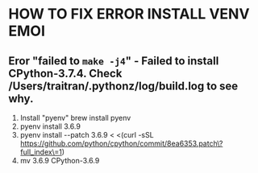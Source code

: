 # HOW TO FIX ERROR INSTALL VENV EMOI 
## Eror "failed to `make -j4`" - Failed to install CPython-3.7.4. Check /Users/traitran/.pythonz/log/build.log to see why.
1. Install "pyenv"
    brew install pyenv 
2. 
    pyenv install 3.6.9
3. 
    pyenv install --patch 3.6.9 < <(curl -sSL https://github.com/python/cpython/commit/8ea6353.patch\?full_index\=1)
4. 
    mv 3.6.9 CPython-3.6.9 